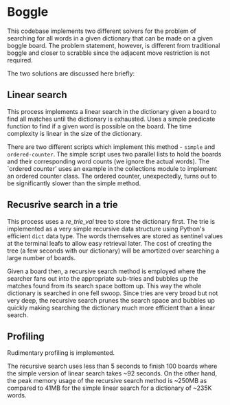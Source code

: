 # Boggle

This codebase implements two different solvers for the problem of searching for all words in a given dictionary that can be made on a given boggle board. The problem statement, however, is different from traditional boggle and closer to scrabble since the adjacent move restriction is not required.

The two solutions are discussed here briefly:

## Linear search

This process implements a linear search in the dictionary given a board to find all matches until the dictionary is exhausted. Uses a simple predicate function to find if a given word is possible on the board. The time complexity is linear in the size of the dictionary.

There are two different scripts which implement this method - `simple` and `ordered-counter`. The simple script uses two parallel lists to hold the boards and their corresponding word counts (we ignore the actual words). The `ordered counter' uses an example in the collections module to implement an ordered counter class. The ordered counter, unexpectedly, turns out to be significantly slower than the simple method.

## Recusrive search in a trie

This process uses a _re_trie_val_ tree to store the dictionary first. The trie is implemented as a very simple recursive data structure using Python's efficient `dict` data type. The words themselves are stored as sentinel values at the terminal leafs to allow easy retrieval later. The cost of creating the tree (a few seconds with our dictionary) will be amortized over searching a large number of boards.

Given a board then, a recursive search method is employed where the searcher fans out into the appropriate sub-tries and bubbles up the matches found from its search space bottom up. This way the whole dictionary is searched in one fell swoop. Since tries are very broad but not very deep, the recursive search prunes the search space and bubbles up quickly making searching the dictionary much more efficient than a linear search.

## Profiling

Rudimentary profiling is implemented.

The recursive search uses less than 5 seconds to finish 100 boards where the simple version of linear search takes ~92 seconds. On the other hand, the peak memory usage of the recursive search method is ~250MB as compared to 41MB for the simple linear search for a dictionary of ~235K words.
